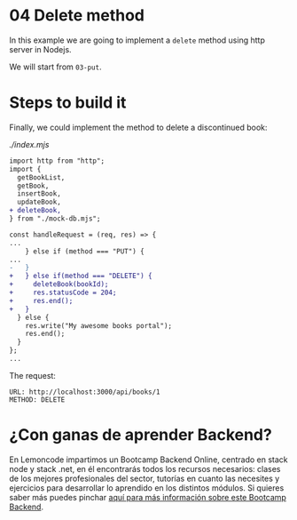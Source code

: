 # 04 Delete method

In this example we are going to implement a `delete` method using http server in Nodejs.

We will start from `03-put`.

# Steps to build it

Finally, we could implement the method to delete a discontinued book:

_./index.mjs_

```diff
import http from "http";
import {
  getBookList,
  getBook,
  insertBook,
  updateBook,
+ deleteBook,
} from "./mock-db.mjs";

const handleRequest = (req, res) => {
...
    } else if (method === "PUT") {
...
-   }
+   } else if(method === "DELETE") {
+     deleteBook(bookId);
+     res.statusCode = 204;
+     res.end();
+   }
  } else {
    res.write("My awesome books portal");
    res.end();
  }
};
...
```

The request:

```
URL: http://localhost:3000/api/books/1
METHOD: DELETE
```

# ¿Con ganas de aprender Backend?

En Lemoncode impartimos un Bootcamp Backend Online, centrado en stack node y stack .net, en él encontrarás todos los recursos necesarios: clases de los mejores profesionales del sector, tutorías en cuanto las necesites y ejercicios para desarrollar lo aprendido en los distintos módulos. Si quieres saber más puedes pinchar [aquí para más información sobre este Bootcamp Backend](https://lemoncode.net/bootcamp-backend#bootcamp-backend/banner).
